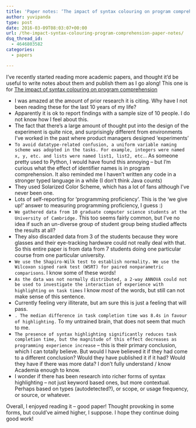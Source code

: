 ```yaml
---
title: 'Paper notes: ‘The impact of syntax colouring on program comprehension’'
author: yuvipanda
type: post
date: 2016-03-09T08:03:07+00:00
url: /the-impact-syntax-colouring-program-comprehension-paper-notes/
dsq_thread_id:
  - 4646803582
categories:
  - papers

---
```

I&#8217;ve recently started reading more academic papers, and thought it&#8217;d be useful to write notes about them and publish them as I go along! This one is for [The impact of syntax colouring on program comprehension][1]

  * I was amazed at the amount of prior research it is citing. Why have I not been reading these for the last 10 years of my life?
  * Apparently it is ok to report findings with a sample size of 10 people. I do not know how I feel about this.
  * The fact that there&#8217;s a large amount of thought put into the design of the experiment is quite nice, and surprisingly different from environments I&#8217;ve worked in the past where product managers designed &#8216;experiments&#8217;
  * `To avoid datatype-related confusion, a uniform variable naming scheme was adopted in the tasks. For example, integers were named x, y, etc. and lists were named list1, list2, etc.`. As someone pretty used to Python, I would have found this annoying &#8211; but I&#8217;m curious what the effect of identifier names is in program comprehension. It also reminded me I haven&#8217;t written any code in a stronger typed language in a while (I don&#8217;t think Java counts)
  * They used Solarized Color Scheme, which has a lot of fans although I&#8217;ve never been one.
  * Lots of self-reporting for &#8216;programming proficiency&#8217;. This is the &#8216;we give up!&#8217; answer to measuring programming proficiency, I guess :)
  * `We gathered data from 10 graduate computer science students at the University of Cambridge.` This too seems fairly common, but I&#8217;ve no idea if such an un-diverse group of student group being studied affects the results at all?
  * They also discarded data from 3 of the students because they wore glasses and their eye-tracking hardware could not really deal with that. So this entire paper is from data from 7 students doing one particular course from one particular university. 
  * `We use the Shapiro-Wilk test to establish normality. We use the Wilcoxon signed rank test (WSRT) for paired nonparametric comparisons`. I know some of these words!
  * `As the data was not normally distributed, a 2-way ANNOVA could not be used to investigate the interaction of experience with highlighting on task times` I know _most_ of the words, but still can not make sense of this sentence.
  * Currently feeling very illiterate, but am sure this is just a feeling that will pass.
  * `. The median difference in task completion time was 8.4s in favour of highlighting.` To my untrained brain, that does not seem that much to me.
  * `The presence of syntax highlighting significantly reduces task completion time, but the magnitude of this effect decreases as programming experience increase` &#8211; this is their primary conclusion, which I can totally believe. But would I have believed it if they had come to a different conclusion? Would they have published it if it had? Would they have if there was more data? I don&#8217;t fully understand / know Academia enough to know.
  * I wonder if there has been research into richer forms of syntax highlighting &#8211; not just keyword based ones, but more contextual. Perhaps based on types (autodetected?), or scope, or usage frequency, or source, or whatever.

Overall, I enjoyed reading it &#8211; good paper! Thought provoking in some forms, but could&#8217;ve aimed higher, I suppose. I hope they continue doing good work!

 [1]: http://www.ppig.org/sites/default/files/2015-PPIG-26th-Sarkar.pdf
